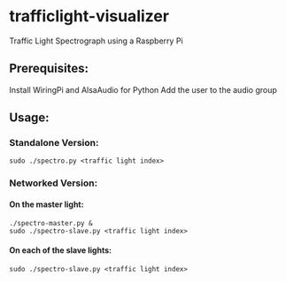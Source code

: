 # trafficlight-visualizer
Traffic Light Spectrograph using a Raspberry Pi

Prerequisites:
----------
Install WiringPi and AlsaAudio for Python
Add the user to the audio group

Usage:
----------
### Standalone Version:
```
sudo ./spectro.py <traffic light index>
```

### Networked Version:
#### On the master light:
```
./spectro-master.py &
sudo ./spectro-slave.py <traffic light index>
```

#### On each of the slave lights:
```
sudo ./spectro-slave.py <traffic light index>
```